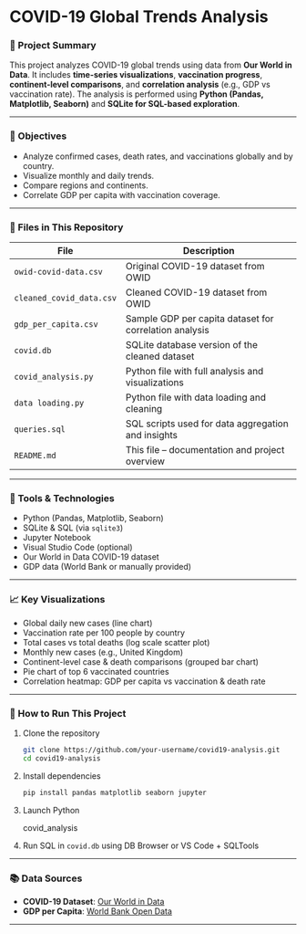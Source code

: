 # COVID-19 Global Trends Analysis


### 📁 Project Summary

This project analyzes COVID-19 global trends using data from **Our World in Data**. It includes **time-series visualizations**, **vaccination progress**, **continent-level comparisons**, and **correlation analysis** (e.g., GDP vs vaccination rate). The analysis is performed using **Python (Pandas, Matplotlib, Seaborn)** and **SQLite for SQL-based exploration**.

---

### 📌 Objectives

* Analyze confirmed cases, death rates, and vaccinations globally and by country.
* Visualize monthly and daily trends.
* Compare regions and continents.
* Correlate GDP per capita with vaccination coverage.

---

### 📂 Files in This Repository

| File                     | Description                                            |
| ------------------------ | ------------------------------------------------------ |
| `owid-covid-data.csv`    | Original COVID-19 dataset from OWID                     |
| `cleaned_covid_data.csv` | Cleaned COVID-19 dataset from OWID                     |
| `gdp_per_capita.csv`     | Sample GDP per capita dataset for correlation analysis |
| `covid.db`               | SQLite database version of the cleaned dataset         |
| `covid_analysis.py`      | Python file with full analysis and visualizations      |
| `data loading.py`        | Python file with data loading and cleaning             |
| `queries.sql`            | SQL scripts used for data aggregation and insights     |
| `README.md`              | This file – documentation and project overview         |

---

### 🔧 Tools & Technologies

* Python (Pandas, Matplotlib, Seaborn)
* SQLite & SQL (via `sqlite3`)
* Jupyter Notebook
* Visual Studio Code (optional)
* Our World in Data COVID-19 dataset
* GDP data (World Bank or manually provided)

---

### 📈 Key Visualizations

* Global daily new cases (line chart)
* Vaccination rate per 100 people by country
* Total cases vs total deaths (log scale scatter plot)
* Monthly new cases (e.g., United Kingdom)
* Continent-level case & death comparisons (grouped bar chart)
* Pie chart of top 6 vaccinated countries
* Correlation heatmap: GDP per capita vs vaccination & death rate

---

### 🚀 How to Run This Project

1. Clone the repository

   ```bash
   git clone https://github.com/your-username/covid19-analysis.git
   cd covid19-analysis
   ```

2. Install dependencies

   ```bash
   pip install pandas matplotlib seaborn jupyter
   ```

3. Launch Python
   
   covid_analysis



4. Run SQL in `covid.db` using DB Browser or VS Code + SQLTools

---

### 📚 Data Sources

* **COVID-19 Dataset**: [Our World in Data](https://github.com/owid/covid-19-data)
* **GDP per Capita**: [World Bank Open Data](https://data.worldbank.org/indicator/NY.GDP.PCAP.CD)

---

